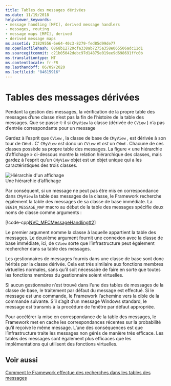 ```yaml
---
title: Tables des messages dérivées
ms.date: 11/19/2018
helpviewer_keywords:
- message handling [MFC], derived message handlers
- messages, routing
- message maps [MFC], derived
- derived message maps
ms.assetid: 21829556-6e64-40c3-8279-fed85d99de77
ms.openlocfilehash: 0868b12720cfa338ab7275a358e065506adc11d1
ms.sourcegitcommit: c21b05042debc97d14875e019ee9d698691ffc0b
ms.translationtype: MT
ms.contentlocale: fr-FR
ms.lasthandoff: 06/09/2020
ms.locfileid: "84615916"
---
```

# <a name="derived-message-maps"></a>Tables des messages dérivées

Pendant la gestion des messages, la vérification de la propre table des messages d’une classe n’est pas la fin de l’histoire de la table des messages. Que se passe-t-il si `CMyView` la classe (dérivée de `CView` ) n’a pas d’entrée correspondante pour un message

Gardez à l’esprit que `CView` , la classe de base de `CMyView` , est dérivée à son tour de `CWnd` . C' `CMyView` *est* donc un `CView` et *est* un `CWnd` . Chacune de ces classes possède sa propre table des messages. La figure « une hiérarchie d’affichage » ci-dessous montre la relation hiérarchique des classes, mais gardez à l’esprit qu’un `CMyView` objet est un objet unique qui a les caractéristiques des trois classes.

![Hiérarchie d'un affichage](../mfc/media/vc38621.gif "Hiérarchie d'un affichage") <br/>
Une hiérarchie d’affichage

Par conséquent, si un message ne peut pas être mis en correspondance dans `CMyView` la table des messages de la classe, le Framework recherche également la table des messages de sa classe de base immédiate. La `BEGIN_MESSAGE_MAP` macro au début de la table des messages spécifie deux noms de classe comme arguments :

[!code-cpp[NVC_MFCMessageHandling#2](codesnippet/cpp/derived-message-maps_1.cpp)]

Le premier argument nomme la classe à laquelle appartient la table des messages. Le deuxième argument fournit une connexion avec la classe de base immédiate, ici, de `CView` sorte que l’infrastructure peut également rechercher dans sa table des messages.

Les gestionnaires de messages fournis dans une classe de base sont donc hérités par la classe dérivée. Cela est très similaire aux fonctions membres virtuelles normales, sans qu’il soit nécessaire de faire en sorte que toutes les fonctions membres du gestionnaire soient virtuelles.

Si aucun gestionnaire n’est trouvé dans l’une des tables de messages de la classe de base, le traitement par défaut du message est effectué. Si le message est une commande, le Framework l’achemine vers la cible de la commande suivante. S’il s’agit d’un message Windows standard, le message est transmis à la procédure de fenêtre par défaut appropriée.

Pour accélérer la mise en correspondance de la table des messages, le Framework met en cache les correspondances récentes sur la probabilité qu’il reçoive le même message. L’une des conséquences est que l’infrastructure traite les messages non gérés de manière très efficace. Les tables des messages sont également plus efficaces que les implémentations qui utilisent des fonctions virtuelles.

## <a name="see-also"></a>Voir aussi

[Comment le Framework effectue des recherches dans les tables des messages](how-the-framework-searches-message-maps.md)
